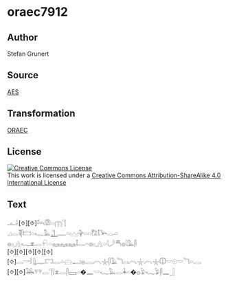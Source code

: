 # oraec7912

## Author

Stefan Grunert

## Source

[AES](https://github.com/simondschweitzer/aes)

## Transformation

[ORAEC](https://oraec.github.io/)

## License

<a rel="license" href="http://creativecommons.org/licenses/by-sa/4.0/"><img alt="Creative Commons License" style="border-width:0" src="https://i.creativecommons.org/l/by-sa/4.0/88x31.png" /></a><br />This work is licensed under a <a rel="license" href="http://creativecommons.org/licenses/by-sa/4.0/">Creative Commons Attribution-ShareAlike 4.0 International License</a>

## Text

𓊵𓏙[⯑][⯑]𓃢𓏃𓏏𓉲𓊹<br>
𓈎𓂋𓌟𓋴𓊭𓏏𓆑𓅓𓊻𓊃𓏏𓈉𓊿𓏏𓏏𓀗𓄤𓅨𓂋𓏏<br>
𓐍𓊪𓂻𓆑𓁷𓂋𓍯𓏏𓈐𓈐𓈐𓄤𓂋𓏏𓐍𓊪𓂻𓏏𓇋𓌳𓄪𓐍𓇋𓅓𓋴<br>
[⯑][⯑][⯑][⯑][⯑][⯑]𓂋𓎡𓎛𓊮𓊃𓉐𓂋𓏏𓈍𓂝𓐍𓐙𓇹𓇼𓋴𓄿𓆓𓏥𓇹𓇼𓇹𓇼𓎳𓎟𓇳𓎟𓆓𓏏𓐙<br>
[⯑][⯑]𓅒𓐥𓂋𓊹𓍛𓁷𓂋𓋴𓈙𓏏�𓈖𓎟𓆑𓅓𓂋𓇓𓏏�𓐍𓅱𓆑𓅱𓋴𓈖𓃀<br>

